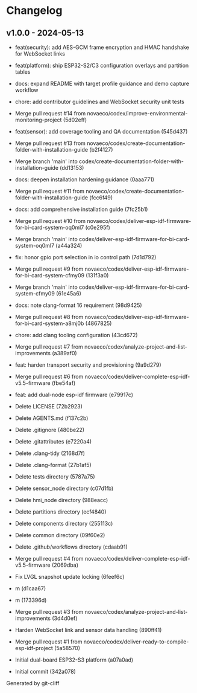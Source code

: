 # Changelog

## v1.0.0 - 2024-05-13

- feat(security): add AES-GCM frame encryption and HMAC handshake for WebSocket links
- feat(platform): ship ESP32-S2/C3 configuration overlays and partition tables
- docs: expand README with target profile guidance and demo capture workflow
- chore: add contributor guidelines and WebSocket security unit tests

- Merge pull request #14 from novaeco/codex/improve-environmental-monitoring-project (5d02eff)
- feat(sensor): add coverage tooling and QA documentation (545d437)
- Merge pull request #13 from novaeco/codex/create-documentation-folder-with-installation-guide (b2f4127)
- Merge branch 'main' into codex/create-documentation-folder-with-installation-guide (dd13153)
- docs: deepen installation hardening guidance (0aaa771)
- Merge pull request #11 from novaeco/codex/create-documentation-folder-with-installation-guide (fcc6f49)
- docs: add comprehensive installation guide (7fc25b1)
- Merge pull request #10 from novaeco/codex/deliver-esp-idf-firmware-for-bi-card-system-oq0ml7 (c0e295f)
- Merge branch 'main' into codex/deliver-esp-idf-firmware-for-bi-card-system-oq0ml7 (a44a324)
- fix: honor gpio port selection in io control path (7d1d792)
- Merge pull request #9 from novaeco/codex/deliver-esp-idf-firmware-for-bi-card-system-cfmy09 (131f3a0)
- Merge branch 'main' into codex/deliver-esp-idf-firmware-for-bi-card-system-cfmy09 (61e45a6)
- docs: note clang-format 16 requirement (98d9425)
- Merge pull request #8 from novaeco/codex/deliver-esp-idf-firmware-for-bi-card-system-a8mj0b (4867825)
- chore: add clang tooling configuration (43cd672)
- Merge pull request #7 from novaeco/codex/analyze-project-and-list-improvements (a389af0)
- feat: harden transport security and provisioning (9a9d279)
- Merge pull request #6 from novaeco/codex/deliver-complete-esp-idf-v5.5-firmware (fbe54af)
- feat: add dual-node esp-idf firmware (e79917c)
- Delete LICENSE (72b2923)
- Delete AGENTS.md (f137c2b)
- Delete .gitignore (480be22)
- Delete .gitattributes (e7220a4)
- Delete .clang-tidy (2168d7f)
- Delete .clang-format (27b1af5)
- Delete tests directory (5787a75)
- Delete sensor_node directory (c07d1fb)
- Delete hmi_node directory (988eacc)
- Delete partitions directory (ecf4840)
- Delete components directory (255113c)
- Delete common directory (09f60e2)
- Delete .github/workflows directory (cdaab91)
- Merge pull request #4 from novaeco/codex/deliver-complete-esp-idf-v5.5-firmware (2069dba)
- Fix LVGL snapshot update locking (6feef6c)
- m (d1caa67)
- m (173396d)
- Merge pull request #3 from novaeco/codex/analyze-project-and-list-improvements (3d4d0ef)
- Harden WebSocket link and sensor data handling (890ff41)
- Merge pull request #1 from novaeco/codex/deliver-ready-to-compile-esp-idf-project (5a58570)
- Initial dual-board ESP32-S3 platform (a07a0ad)
- Initial commit (342a078)

Generated by git-cliff
